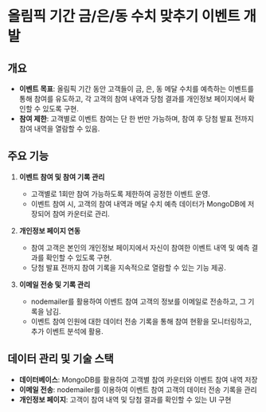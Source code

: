 # 올림픽 기간 금/은/동 수치 맞추기 이벤트 개발 

## 개요
- **이벤트 목표**: 올림픽 기간 동안 고객들이 금, 은, 동 메달 수치를 예측하는 이벤트를 통해 참여를 유도하고, 각 고객의 참여 내역과 당첨 결과를 개인정보 페이지에서 확인할 수 있도록 구현.
- **참여 제한**: 고객별로 이벤트 참여는 단 한 번만 가능하며, 참여 후 당첨 발표 전까지 참여 내역을 열람할 수 있음.

## 주요 기능

1. **이벤트 참여 및 참여 기록 관리**
   - 고객별로 1회만 참여 가능하도록 제한하여 공정한 이벤트 운영.
   - 이벤트 참여 시, 고객의 참여 내역과 메달 수치 예측 데이터가 MongoDB에 저장되어 참여 카운터로 관리.

2. **개인정보 페이지 연동**
   - 참여 고객은 본인의 개인정보 페이지에서 자신이 참여한 이벤트 내역 및 예측 결과를 확인할 수 있도록 구현.
   - 당첨 발표 전까지 참여 기록을 지속적으로 열람할 수 있는 기능 제공.

3. **이메일 전송 및 기록 관리**
   - nodemailer를 활용하여 이벤트 참여 고객의 정보를 이메일로 전송하고, 그 기록을 남김.
   - 이벤트 참여 인원에 대한 데이터 전송 기록을 통해 참여 현황을 모니터링하고, 추가 이벤트 분석에 활용.

## 데이터 관리 및 기술 스택
- **데이터베이스**: MongoDB를 활용하여 고객별 참여 카운터와 이벤트 참여 내역 저장
- **이메일 전송**: nodemailer를 이용하여 이벤트 참여 고객의 데이터 전송 기록을 관리
- **개인정보 페이지**: 고객이 참여 내역 및 당첨 결과를 확인할 수 있는 UI 구현

